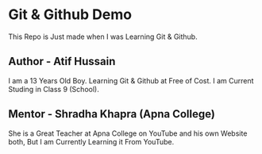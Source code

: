 <h1>Git & Github Demo</h1>
<p>This Repo is Just made when I was Learning Git & Github.</p>
<h2>Author -  Atif Hussain</h2>
<p>I am a 13 Years Old Boy. Learning Git & Github at Free of Cost. I am Current Studing in Class 9 (School).</p>
<h2>Mentor - Shradha Khapra (Apna College)</h2>
<p>She is a Great Teacher at Apna College on YouTube and his own Website both, But I am Currently Learning it From YouTube.</p>
